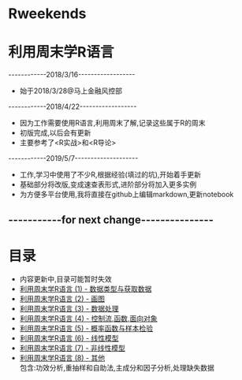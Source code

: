 # Rweekends
# 利用周末学R语言
------------2018/3/16------------------
- 始于2018/3/28@马上金融风控部

------------2018/4/22------------------
- 因为工作需要使用R语言,利用周末了解,记录这些属于R的周末
- 初版完成,以后会有更新
- 主要参考了<R实战>和<R导论>

------------2019/5/7--------------------
- 工作,学习中使用了不少R,根据经验(填过的坑),开始着手更新
- 基础部分将改版,变成速查表形式,进阶部分将加入更多实例
- 为方便多平台使用,我将直接在github上编辑markdown,更新notebook

-----------for next change---------------
-----------------------------------------

# 目录
- 内容更新中,目录可能暂时失效
- [利用周末学R语言 (1) - 数据类型与获取数据](https://github.com/nightttt7/Rweekends/blob/master/%E5%88%A9%E7%94%A8%E5%91%A8%E6%9C%AB%E5%AD%A6R%E8%AF%AD%E8%A8%80%20(1)%20-%20%E6%95%B0%E6%8D%AE%E7%B1%BB%E5%9E%8B%E4%B8%8E%E8%8E%B7%E5%8F%96%E6%95%B0%E6%8D%AE.md)
- [利用周末学R语言 (2) - 画图](https://github.com/nightttt7/Rweekends/blob/master/%E5%88%A9%E7%94%A8%E5%91%A8%E6%9C%AB%E5%AD%A6R%E8%AF%AD%E8%A8%80%20(2)%20-%20%E7%94%BB%E5%9B%BE.md)
- [利用周末学R语言 (3) - 数据处理](https://github.com/nightttt7/Rweekends/blob/master/%E5%88%A9%E7%94%A8%E5%91%A8%E6%9C%AB%E5%AD%A6R%E8%AF%AD%E8%A8%80%20(3)%20-%20%E6%95%B0%E6%8D%AE%E5%A4%84%E7%90%86.md)
- [利用周末学R语言 (4) - 控制流,函数,面向对象](https://github.com/nightttt7/Rweekends/blob/master/%E5%88%A9%E7%94%A8%E5%91%A8%E6%9C%AB%E5%AD%A6R%E8%AF%AD%E8%A8%80%20(4)%20-%20%E6%8E%A7%E5%88%B6%E6%B5%81%2C%E5%87%BD%E6%95%B0%2C%E9%9D%A2%E5%90%91%E5%AF%B9%E8%B1%A1.md)
- [利用周末学R语言 (5) - 概率函数与样本检验](https://github.com/nightttt7/Rweekends/blob/master/%E5%88%A9%E7%94%A8%E5%91%A8%E6%9C%AB%E5%AD%A6R%E8%AF%AD%E8%A8%80%20(5)%20-%20%E6%A6%82%E7%8E%87%E5%87%BD%E6%95%B0%E4%B8%8E%E6%A0%B7%E6%9C%AC%E6%A3%80%E9%AA%8C.ipynb)
- [利用周末学R语言 (6) - 线性模型](https://github.com/nightttt7/Rweekends/blob/master/%E5%88%A9%E7%94%A8%E5%91%A8%E6%9C%AB%E5%AD%A6R%E8%AF%AD%E8%A8%80%20(6)%20-%20%E7%BA%BF%E6%80%A7%E6%A8%A1%E5%9E%8B.ipynb)
- [利用周末学R语言 (7) - 非线性模型](https://github.com/nightttt7/Rweekends/blob/master/%E5%88%A9%E7%94%A8%E5%91%A8%E6%9C%AB%E5%AD%A6R%E8%AF%AD%E8%A8%80%20(7)%20-%20%E9%9D%9E%E7%BA%BF%E6%80%A7%E6%A8%A1%E5%9E%8B.ipynb)
- [利用周末学R语言 (8) - 其他](https://github.com/nightttt7/Rweekends/blob/master/%E5%88%A9%E7%94%A8%E5%91%A8%E6%9C%AB%E5%AD%A6R%E8%AF%AD%E8%A8%80%20(8)%20-%20%E5%85%B6%E4%BB%96.ipynb)  
包含:功效分析,重抽样和自助法,主成分和因子分析,处理缺失数据
